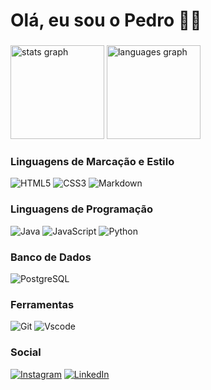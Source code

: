 # Olá, eu sou o Pedro 👋🏼

###

<div>
  <img src="https://github-readme-stats.vercel.app/api?username=plucasm&hide_title=false&hide_rank=false&show_icons=true&include_all_commits=true&count_private=true&disable_animations=false&theme=dracula&locale=en&hide_border=false" height="150" alt="stats graph"  />
  <img src="https://github-readme-stats.vercel.app/api/top-langs?username=plucasm&locale=en&hide_title=false&layout=compact&card_width=320&langs_count=5&theme=dracula&hide_border=false" height="150" alt="languages graph"  />
</div>

###

<h3>Linguagens de Marcação e Estilo</h3>

![HTML5](https://img.shields.io/badge/HTML5-E34F26?style=for-the-badge&logo=html5&logoColor=white)
![CSS3](https://img.shields.io/badge/CSS3-1572B6?style=for-the-badge&logo=css3&logoColor=white)
![Markdown](https://img.shields.io/badge/Markdown-000?style=for-the-badge&logo=markdown)
<h3>Linguagens de Programação</h3>

![Java](https://img.shields.io/badge/java-%23ED8B00.svg?style=for-the-badge&logo=openjdk&logoColor=white)
![JavaScript](https://img.shields.io/badge/JavaScript-F7DF1E?style=for-the-badge&logo=javascript&logoColor=black)
![Python](https://img.shields.io/badge/python-3670A0?style=for-the-badge&logo=python&logoColor=ffdd54)
<h3>Banco de Dados</h3>

![PostgreSQL](https://img.shields.io/badge/PostgreSQL-000?style=for-the-badge&logo=postgresql)
<h3>Ferramentas</h3>

 ![Git](https://img.shields.io/badge/GIT-E44C30?style=for-the-badge&logo=git&logoColor=white) 
 ![Vscode](https://img.shields.io/badge/Vscode-007ACC?style=for-the-badge&logo=visual-studio-code&logoColor=white)
 <h3>Social</h3>

[![Instagram](https://img.shields.io/badge/-Instagram-%23E4405F?style=for-the-badge&logo=instagram&logoColor=white)](https://www.instagram.com/flowparei/)
[![LinkedIn](https://img.shields.io/badge/LinkedIn-0077B5?style=for-the-badge&logo=linkedin&logoColor=white)](https://www.linkedin.com/in/pedro-lucas-sm/)
 
